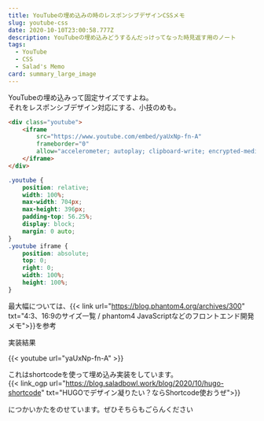 ```yaml
---
title: YouTubeの埋め込みの時のレスポンシブデザインCSSメモ
slug: youtube-css
date: 2020-10-10T23:00:58.777Z
description: YouTubeの埋め込みどうするんだっけってなった時見返す用のノート
tags:
  - YouTube
  - CSS
  - Salad's Memo
card: summary_large_image
---
```

YouTubeの埋め込みって固定サイズですよね。  
それをレスポンシブデザイン対応にする、小技のめも。
```html
<div class="youtube">
    <iframe
        src="https://www.youtube.com/embed/yaUxNp-fn-A"
        frameborder="0"
        allow="accelerometer; autoplay; clipboard-write; encrypted-media; gyroscope; picture-in-picture" allowfullscreen>
    </iframe>
</div>
```

```css
.youtube {
    position: relative;
    width: 100%;
    max-width: 704px;
    max-height: 396px;
    padding-top: 56.25%;
    display: block;
    margin: 0 auto;
}
.youtube iframe {
    position: absolute;
    top: 0;
    right: 0;
    width: 100%;
    height: 100%;
}
```

最大幅については、{{< link url="https://blog.phantom4.org/archives/300" txt="4:3、16:9のサイズ一覧 / phantom4 JavaScriptなどのフロントエンド開発メモ">}}を参考

実装結果

{{< youtube url="yaUxNp-fn-A" >}}

これはshortcodeを使って埋め込み実装をしています。  
{{< link_ogp url="https://blog.saladbowl.work/blog/2020/10/hugo-shortcode" txt="HUGOでデザイン凝りたい？ならShortcode使おうぜ">}} 

につかいかたをのせています。ぜひそちらもごらんください